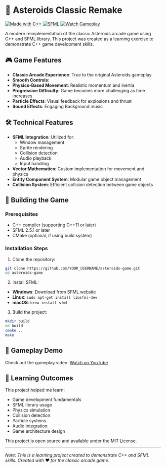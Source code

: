 # 🚀 Asteroids Classic Remake

[![Made with C++](https://img.shields.io/badge/Made%20with-C%2B%2B-00599C.svg)](https://isocpp.org/)
[![SFML](https://img.shields.io/badge/SFML-2.5.1-green.svg)](https://www.sfml-dev.org/)
[![Watch Gameplay](https://img.shields.io/badge/Watch-Gameplay-ff0000)](https://youtu.be/YOUR_VIDEO_ID)

A modern reimplementation of the classic Asteroids arcade game using C++ and SFML library. This project was created as a learning exercise to demonstrate C++ game development skills.


## 🎮 Game Features

- **Classic Arcade Experience**: True to the original Asteroids gameplay
- **Smooth Controls**: 
- **Physics-Based Movement**: Realistic momentum and inertia
- **Progressive Difficulty**: Game becomes more challenging as time increases
- **Particle Effects**: Visual feedback for explosions and thrust
- **Sound Effects**: Engaging Background music

## 🛠️ Technical Features

- **SFML Integration**: Utilized for:
  - Window management
  - Sprite rendering
  - Collision detection
  - Audio playback
  - Input handling
- **Vector Mathematics**: Custom implementation for movement and physics
- **Entity Component System**: Modular game object management
- **Collision System**: Efficient collision detection between game objects

## 🔧 Building the Game

### Prerequisites
- C++ compiler (supporting C++11 or later)
- SFML 2.5.1 or later
- CMake (optional, if using build system)

### Installation Steps
1. Clone the repository:
```bash
git clone https://github.com/YOUR_USERNAME/asteroids-game.git
cd asteroids-game
```

2. Install SFML:
- **Windows**: Download from SFML website
- **Linux**: `sudo apt-get install libsfml-dev`
- **macOS**: `brew install sfml`

3. Build the project:
```bash
mkdir build
cd build
cmake ..
make
```

## 🎥 Gameplay Demo
Check out the gameplay video:
[Watch on YouTube](https://youtu.be/pwUjWg32124)

## 📝 Learning Outcomes

This project helped me learn:
- Game development fundamentals
- SFML library usage
- Physics simulation
- Collision detection
- Particle systems
- Audio integration
- Game architecture design



This project is open source and available under the MIT License.

---
*Note: This is a learning project created to demonstrate C++ and SFML skills. Created with ❤️ for the classic arcade game.*
